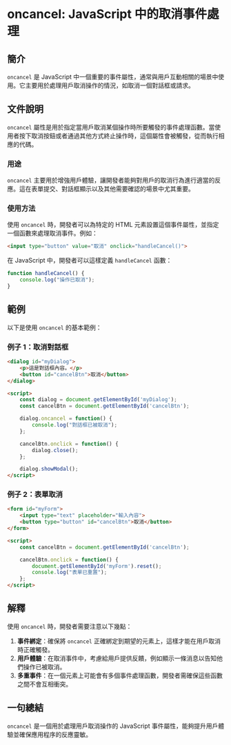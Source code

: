 <!--
Meta Description: # oncancel: JavaScript 中的取消事件處理 ## 簡介 `oncancel` 是 JavaScript 中一個重要的事件屬性，通常與用戶互動相關的場景中使用。它主要用於處理用戶取消操作的情況，如取消一個對話框或請求。 ## 文件說明 `oncancel` 屬性是用於指定當用戶取消...
Meta Keywords: oncancel, cancelbtn, button, dialog, javascript
-->

# oncancel: JavaScript 中的取消事件處理

## 簡介
`oncancel` 是 JavaScript 中一個重要的事件屬性，通常與用戶互動相關的場景中使用。它主要用於處理用戶取消操作的情況，如取消一個對話框或請求。

## 文件說明
`oncancel` 屬性是用於指定當用戶取消某個操作時所要觸發的事件處理函數。當使用者按下取消按鈕或者通過其他方式終止操作時，這個屬性會被觸發，從而執行相應的代碼。

### 用途
`oncancel` 主要用於增強用戶體驗，讓開發者能夠對用戶的取消行為進行適當的反應。這在表單提交、對話框顯示以及其他需要確認的場景中尤其重要。

### 使用方法
使用 `oncancel` 時，開發者可以為特定的 HTML 元素設置這個事件屬性，並指定一個函數來處理取消事件。例如：

```html
<input type="button" value="取消" onclick="handleCancel()">
```

在 JavaScript 中，開發者可以這樣定義 `handleCancel` 函數：

```javascript
function handleCancel() {
    console.log("操作已取消");
}
```

## 範例
以下是使用 `oncancel` 的基本範例：

### 例子 1：取消對話框
```html
<dialog id="myDialog">
    <p>這是對話框內容。</p>
    <button id="cancelBtn">取消</button>
</dialog>

<script>
    const dialog = document.getElementById('myDialog');
    const cancelBtn = document.getElementById('cancelBtn');

    dialog.oncancel = function() {
        console.log("對話框已被取消");
    };

    cancelBtn.onclick = function() {
        dialog.close();
    };

    dialog.showModal();
</script>
```

### 例子 2：表單取消
```html
<form id="myForm">
    <input type="text" placeholder="輸入內容">
    <button type="button" id="cancelBtn">取消</button>
</form>

<script>
    const cancelBtn = document.getElementById('cancelBtn');

    cancelBtn.onclick = function() {
        document.getElementById('myForm').reset();
        console.log("表單已重置");
    };
</script>
```

## 解釋
使用 `oncancel` 時，開發者需要注意以下幾點：

1. **事件綁定**：確保將 `oncancel` 正確綁定到期望的元素上，這樣才能在用戶取消時正確觸發。
2. **用戶體驗**：在取消事件中，考慮給用戶提供反饋，例如顯示一條消息以告知他們操作已被取消。
3. **多重事件**：在一個元素上可能會有多個事件處理函數，開發者需確保這些函數之間不會互相衝突。

## 一句總結
`oncancel` 是一個用於處理用戶取消操作的 JavaScript 事件屬性，能夠提升用戶體驗並確保應用程序的反應靈敏。